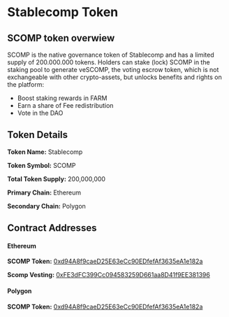 # Stablecomp Token

## SCOMP token overwiew

SCOMP is the native governance token of Stablecomp and has a limited supply of 200.000.000 tokens. Holders can stake (lock) SCOMP in the staking pool to generate veSCOMP, the voting escrow token, which is not exchangeable with other crypto-assets, but unlocks benefits and rights on the platform:

- Boost staking rewards in FARM
- Earn a share of Fee redistribution
- Vote in the DAO

## Token Details

**Token Name:** Stablecomp

**Token Symbol:** SCOMP

**Total Token Supply:** 200,000,000

**Primary Chain:** Ethereum

**Secondary Chain:** Polygon

## Contract Addresses

#### Ethereum

**SCOMP Token:** [0xd94A8f9caeD25E63eCc90EDfefAf3635eA1e182a](https://etherscan.io/token/0xd94A8f9caeD25E63eCc90EDfefAf3635eA1e182a)

**Scomp Vesting:** [0xFE3dFC399Cc094583259D661aa8D41f9EE381396](https://etherscan.io/address/0xFE3dFC399Cc094583259D661aa8D41f9EE381396)

#### Polygon

**SCOMP Token:** [0xd94A8f9caeD25E63eCc90EDfefAf3635eA1e182a](https://polygonscan.com/token/0xd94A8f9caeD25E63eCc90EDfefAf3635eA1e182a)
